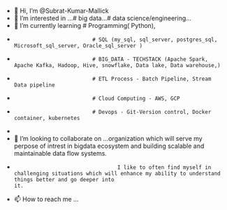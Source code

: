 - 👋 Hi, I’m @Subrat-Kumar-Mallick
- 👀 I’m interested in ...# big data...# data science/engineering...
- 🌱 I’m currently learning   # Programming( Python), 
-                              # SQL (my_sql, sql_server, postgres_sql, Microsoft_sql_server, Oracle_sql_server )
-                              # BIG_DATA - TECHSTACK (Apache Spark, Apache Kafka, Hadoop, Hive, snowflake, Data lake, Data warehouse,)
-                              # ETL Process - Batch Pipeline, Stream Data pipeline
-                              # Cloud Computing - AWS, GCP
-                              # Devops - Git-Version control, Docker container, kubernetes
-                           
- 💞️ I’m looking to collaborate on ...organization which will serve my perpose of intrest in bigdata ecosystem and building scalable and maintainable data flow systems.
-                                      I like to often find myself in challenging situations which will enhance my ability to understand things better and go deeper into                                        it. 
- 📫 How to reach me ...

<!---
Subrat-Mallick/Subrat-Mallick is a ✨ special ✨ repository because its `README.md` (this file) appears on your GitHub profile.
You can click the Preview link to take a look at your changes.
--->
